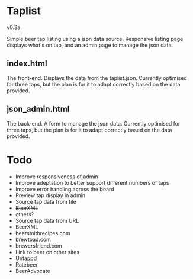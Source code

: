 Taplist
=======

v0.3a

Simple beer tap listing using a json data source.  Responsive listing page displays what's on tap, and an admin page to manage the json data.


index.html
----------
The front-end.  Displays the data from the taplist.json.  Currently optimised for three taps, but the plan is for it to adapt correctly based on the data provided.


json_admin.html
---------------
The back-end.  A form to manage the json data.  Currently optimised for three taps, but the plan is for it to adapt correctly based on the data provided.


Todo
====
* Improve responsiveness of admin
* Improve adeptation to better support different numbers of taps
* Improve error handling across the board
* Preview tap display in admin
* Source tap data from file
 * <del>BeerXML</del>
 * others?
* Source tap data from URL
 * BeerXML
 * beersmithrecipes.com
 * brewtoad.com
 * brewersfriend.com
* Link to beer on other sites
 * Untappd
 * Ratebeer
 * BeerAdvocate